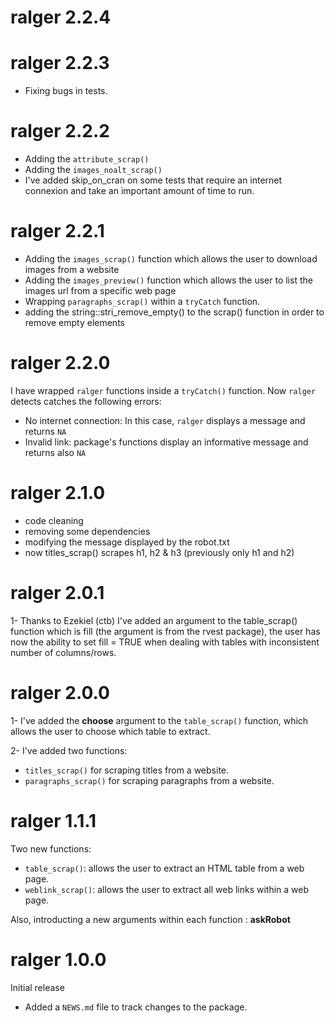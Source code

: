 # ralger 2.2.4

# ralger 2.2.3

+ Fixing bugs in tests.

# ralger 2.2.2

+ Adding the `attribute_scrap()` 
+ Adding the `images_noalt_scrap()`
+ I've added skip_on_cran on some tests that require an internet connexion and take an important amount of time to run. 


# ralger 2.2.1

+ Adding the `images_scrap()` function which allows the user to download images from a website
+ Adding the `images_preview()` function which allows the user to list the images url from a specific web page
+ Wrapping `paragraphs_scrap()` within a `tryCatch` function. 
+ adding the string::stri_remove_empty() to the scrap() function in order to remove empty elements


# ralger 2.2.0

I have wrapped `ralger` functions inside a `tryCatch()` function. Now `ralger` detects catches the following errors: 

+ No internet connection: In this case, `ralger` displays a message and returns `NA` 
+ Invalid link: package's functions display an informative message and returns also `NA`


# ralger 2.1.0

+ code cleaning 
+ removing some dependencies
+ modifying the message displayed by the robot.txt
+ now titles_scrap() scrapes h1, h2 & h3 (previously only h1 and h2)

# ralger 2.0.1

1- Thanks to Ezekiel (ctb) I've added an argument to the table_scrap() function which is fill (the argument is from the rvest package), the user has now the ability to set fill = TRUE when dealing with tables with inconsistent number of columns/rows. 


# ralger 2.0.0

1- I've added the __choose__ argument to the `table_scrap()` function, which allows the user to choose which table to extract.

2- I've added two  functions: 
+ `titles_scrap()` for scraping titles from a website. 
+ `paragraphs_scrap()` for scraping paragraphs from a website. 

# ralger 1.1.1

Two new functions: 
 - `table_scrap()`: allows the user to extract an HTML table from a web page.  
 - `weblink_scrap()`: allows the user to extract all web links within a web page. 
 
Also, introducting a new arguments within each function : __askRobot__





# ralger 1.0.0

Initial release

* Added a `NEWS.md` file to track changes to the package.
